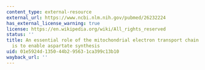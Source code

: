 ```yaml
---
content_type: external-resource
external_url: https://www.ncbi.nlm.nih.gov/pubmed/26232224
has_external_license_warning: true
license: https://en.wikipedia.org/wiki/All_rights_reserved
status: ''
title: An essential role of the mitochondrial electron transport chain in cell proliferation
  is to enable aspartate synthesis
uid: 01e5924d-1350-44b2-9563-1ca399c13b10
wayback_url: ''
---
```

